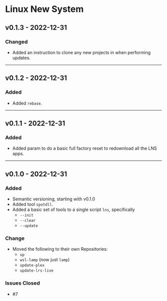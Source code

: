 # Linux New System

## v0.1.3 - 2022-12-31

### Changed

- Added an instruction to clone any new projects in when performing updates.

---

## v0.1.2 - 2022-12-31

### Added

- Added `rebase`.

---

## v0.1.1 - 2022-12-31

### Added

- Added param to do a basic full factory reset to redownload all the LNS apps.

---

## v0.1.0 - 2022-12-31

### Added

- Semantic versioning, starting with v0.1.0
- Added tool `spotdll`.
- Added a basic set of tools to a single script `lns`, specifically
  - `--init`
  - `--clear`
  - `--update`

### Change

- Moved the following to their own Repositories:
  - `up`
  - `wsl-lamp` (now just `lamp`)
  - `update-plex`
  - `update-lrs-live`

### Issues Closed

- #7
